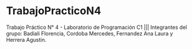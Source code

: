 # TrabajoPracticoN4
 Trabajo Práctico N° 4 - Laboratorio de Programación C1  |||
 Integrantes del grupo: Badiali Florencia, Cordoba Mercedes, Fernandez Ana Laura y Herrera Agustin.

